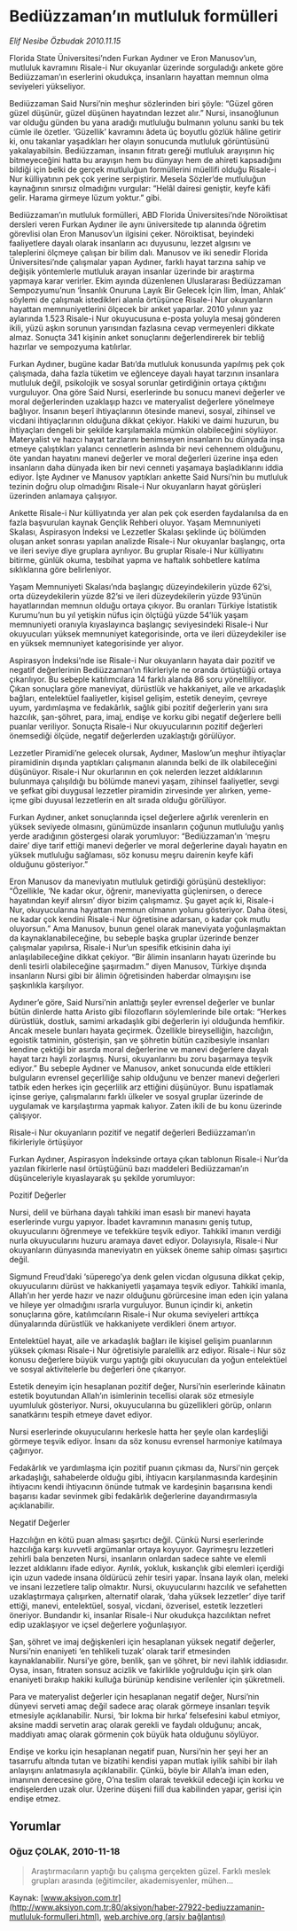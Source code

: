 # Bediüzzaman’ın mutluluk formülleri

*Elif Nesibe Özbudak 2010.11.15*

<font class="agenda2NewsSpot">
 Florida State Üniversitesi’nden Furkan Aydıner ve Eron Manusov’un, mutluluk kavramını Risale-i Nur okuyanlar üzerinde sorguladığı ankete göre Bediüzzaman’ın eserlerini okudukça, insanların hayattan memnun olma seviyeleri yükseliyor.
</font>
<font class="newsDetail">
 <p>
  <p class="MsoNormal">
   Bediüzzaman Said Nursi’nin meşhur sözlerinden biri şöyle: “Güzel gören güzel düşünür, güzel düşünen hayatından lezzet alır.” Nursi, insanoğlunun var olduğu günden bu yana aradığı mutluluğu bulmanın yolunu sanki bu tek cümle ile özetler. ‘Güzellik’ kavramını âdeta üç boyutlu gözlük hâline getirir ki, onu takanlar yaşadıkları her olayın sonucunda mutluluk görüntüsünü yakalayabilsin. Bediüzzaman, insanın fıtratı gereği mutluluk arayışının hiç bitmeyeceğini hatta bu arayışın hem bu dünyayı hem de ahireti kapsadığını bildiği için belki de gerçek mutluluğun formüllerini müellifi olduğu Risale-i Nur külliyatının pek çok yerine serpiştirir. Mesela Sözler’de mutluluğun kaynağının sınırsız olmadığını vurgular: “Helâl dairesi geniştir, keyfe kâfi gelir. Harama girmeye lüzum yoktur.” gibi.
  </p>
  <p class="MsoNormal">
   Bediüzzaman’ın mutluluk formülleri, ABD Florida Üniversitesi’nde Nöroiktisat dersleri veren Furkan Aydıner ile aynı üniversitede tıp alanında öğretim görevlisi olan Eron Manusov’un ilgisini çeker. Nöroiktisat, beyindeki faaliyetlere dayalı olarak insanların acı duyusunu, lezzet algısını ve taleplerini ölçmeye çalışan bir bilim dalı. Manusov ve iki senedir Florida Üniversitesi’nde çalışmalar yapan Aydıner, farklı hayat tarzına sahip ve değişik yöntemlerle mutluluk arayan insanlar üzerinde bir araştırma yapmaya karar verirler. Ekim ayında düzenlenen Uluslararası Bediüzzaman Sempozyumu’nun ‘İnsanlık Onuruna Layık Bir Gelecek İçin İlim, İman, Ahlak’ söylemi de çalışmak istedikleri alanla örtüşünce Risale-i Nur okuyanların hayattan memnuniyetlerini ölçecek bir anket yaparlar. 2010 yılının yaz aylarında 1.523 Risale-i Nur okuyucusuna e-posta yoluyla mesaj gönderen ikili, yüzü aşkın sorunun yarısından fazlasına cevap vermeyenleri dikkate almaz. Sonuçta 341 kişinin anket sonuçlarını değerlendirerek bir tebliğ hazırlar ve sempozyuma katılırlar.
  </p>
  <p class="MsoNormal">
   Furkan Aydıner, bugüne kadar Batı’da mutluluk konusunda yapılmış pek çok çalışmada, daha fazla tüketim ve eğlenceye dayalı hayat tarzının insanlara mutluluk değil, psikolojik ve sosyal sorunlar getirdiğinin ortaya çıktığını vurguluyor. Ona göre Said Nursi, eserlerinde bu sonucu manevi değerler ve moral değerlerinden uzaklaşıp hazcı ve materyalist değerlere yönelmeye bağlıyor. İnsanın beşerî ihtiyaçlarının ötesinde manevi, sosyal, zihinsel ve vicdani ihtiyaçlarının olduğuna dikkat çekiyor. Hakiki ve daimi huzurun, bu ihtiyaçları dengeli bir şekilde karşılamakla mümkün olabileceğini söylüyor. Materyalist ve hazcı hayat tarzlarını benimseyen insanların bu dünyada inşa etmeye çalıştıkları yalancı cennetlerin aslında bir nevi cehennem olduğunu, öte yandan hayatını manevi değerler ve moral değerleri üzerine inşa eden insanların daha dünyada iken bir nevi cenneti yaşamaya başladıklarını iddia ediyor. İşte Aydıner ve Manusov yaptıkları ankette Said Nursi’nin bu mutluluk tezinin doğru olup olmadığını Risale-i Nur okuyanların hayat görüşleri üzerinden anlamaya çalışıyor.
  </p>
  <p class="MsoNormal">
   Ankette Risale-i Nur külliyatında yer alan pek çok eserden faydalanılsa da en fazla başvurulan kaynak Gençlik Rehberi oluyor. Yaşam Memnuniyeti Skalası, Aspirasyon İndeksi ve Lezzetler Skalası şeklinde üç bölümden oluşan anket sonrası yapılan analizde Risale-i Nur okuyanlar başlangıç, orta ve ileri seviye diye gruplara ayrılıyor. Bu gruplar Risale-i Nur külliyatını bitirme, günlük okuma, tesbihat yapma ve haftalık sohbetlere katılma sıklıklarına göre belirleniyor.
  </p>
  <p class="MsoNormal">
   Yaşam Memnuniyeti Skalası’nda başlangıç düzeyindekilerin yüzde 62’si, orta düzeydekilerin yüzde 82’si ve ileri düzeydekilerin yüzde 93’ünün hayatlarından memnun olduğu ortaya çıkıyor. Bu oranları Türkiye İstatistik Kurumu’nun bu yıl yetişkin nüfus için ölçtüğü yüzde 54’lük yaşam memnuniyeti oranıyla kıyaslayınca başlangıç seviyesindeki Risale-i Nur okuyucuları yüksek memnuniyet kategorisinde, orta ve ileri düzeydekiler ise en yüksek memnuniyet kategorisinde yer alıyor.
  </p>
  <p class="MsoNormal">
   Aspirasyon İndeksi’nde ise Risale-i Nur okuyanların hayata dair pozitif ve negatif değerlerinin Bediüzzaman’ın fikirleriyle ne oranda örtüştüğü ortaya çıkarılıyor. Bu sebeple katılımcılara 14 farklı alanda 86 soru yöneltiliyor. Çıkan sonuçlara göre maneviyat, dürüstlük ve hakkaniyet, aile ve arkadaşlık bağları, entelektüel faaliyetler, kişisel gelişim, estetik deneyim, çevreye uyum, yardımlaşma ve fedakârlık, sağlık gibi pozitif değerlerin yanı sıra hazcılık, şan-şöhret, para, imaj, endişe ve korku gibi negatif değerlere belli puanlar veriliyor. Sonuçta Risale-i Nur okuyucularının pozitif değerleri önemsediği ölçüde, negatif değerlerden uzaklaştığı görülüyor.
  </p>
  <p class="MsoNormal">
   Lezzetler Piramidi’ne gelecek olursak, Aydıner, Maslow’un meşhur ihtiyaçlar piramidinin dışında yaptıkları çalışmanın alanında belki de ilk olabileceğini düşünüyor. Risale-i Nur okurlarının en çok nelerden lezzet aldıklarının bulunmaya çalışıldığı bu bölümde manevi yaşam, zihinsel faaliyetler, sevgi ve şefkat gibi duygusal lezzetler piramidin zirvesinde yer alırken, yeme-içme gibi duyusal lezzetlerin en alt sırada olduğu görülüyor.
  </p>
  <p class="MsoNormal">
   Furkan Aydıner, anket sonuçlarında içsel değerlere ağırlık verenlerin en yüksek seviyede olmasını, günümüzde insanların çoğunun mutluluğu yanlış yerde aradığının göstergesi olarak yorumluyor: “Bediüzzaman’ın ‘meşru daire’ diye tarif ettiği manevi değerler ve moral değerlerine dayalı hayatın en yüksek mutluluğu sağlaması, söz konusu meşru dairenin keyfe kâfi olduğunu gösteriyor.”
  </p>
  <p class="MsoNormal">
   Eron Manusov da maneviyatın mutluluk getirdiği görüşünü destekliyor: “Özellikle, ‘Ne kadar okur, öğrenir, maneviyatta güçlenirsen, o derece hayatından keyif alırsın’ diyor bizim çalışmamız. Şu gayet açık ki, Risale-i Nur, okuyucularına hayattan memnun olmanın yolunu gösteriyor. Daha ötesi, ne kadar çok kendini Risale-i Nur öğretisine adarsan, o kadar çok mutlu oluyorsun.” Ama Manusov, bunun genel olarak maneviyata yoğunlaşmaktan da kaynaklanabileceğine, bu sebeple başka gruplar üzerinde benzer çalışmalar yapılırsa, Risale-i Nur’un spesifik etkisinin daha iyi anlaşılabileceğine dikkat çekiyor. “Bir âlimin insanların hayatı üzerinde bu denli tesirli olabileceğine şaşırmadım.” diyen Manusov, Türkiye dışında insanların Nursi gibi bir âlimin öğretisinden haberdar olmayışını ise şaşkınlıkla karşılıyor.
  </p>
  <p class="MsoNormal">
   Aydıner’e göre, Said Nursi’nin anlattığı şeyler evrensel değerler ve bunlar bütün dinlerde hatta Aristo gibi filozofların söylemlerinde bile ortak: “Herkes dürüstlük, dostluk, samimi arkadaşlık gibi değerlerin iyi olduğunda hemfikir. Ancak mesele bunları hayata geçirmek. Özellikle bireyselliğin, hazcılığın, egoistik tatminin, gösterişin, şan ve şöhretin bütün cazibesiyle insanları kendine çektiği bir asırda moral değerlerine ve manevi değerlere dayalı hayat tarzı hayli zorlaşmış. Nursi, okuyanlarını bu zoru başarmaya teşvik ediyor.” Bu sebeple Aydıner ve Manusov, anket sonucunda elde ettikleri bulguların evrensel geçerliliğe sahip olduğunu ve benzer manevi değerleri tatbik eden herkes için geçerlilik arz ettiğini düşünüyor. Bunu ispatlamak içinse geriye, çalışmalarını farklı ülkeler ve sosyal gruplar üzerinde de uygulamak ve karşılaştırma yapmak kalıyor. Zaten ikili de bu konu üzerinde çalışıyor.
  </p>
  <p class="MsoNormal">
  </p>
  <p class="MsoNormal">
   Risale-i Nur okuyanların pozitif ve negatif değerleri Bediüzzaman’ın fikirleriyle örtüşüyor
  </p>
  <p class="MsoNormal">
  </p>
  <p class="MsoNormal">
   Furkan Aydıner, Aspirasyon İndeksinde ortaya çıkan tablonun Risale-i Nur’da yazılan fikirlerle nasıl örtüştüğünü bazı maddeleri Bediüzzaman’ın düşünceleriyle kıyaslayarak şu şekilde yorumluyor:
  </p>
  <p class="MsoNormal">
   Pozitif Değerler
  </p>
  <p class="MsoNormal">
   <span>
   </span>
   Nursi, delil ve bürhana dayalı tahkiki iman esaslı bir manevi hayata eserlerinde vurgu yapıyor. İbadet kavramının manasını geniş tutup, okuyucularını öğrenmeye ve tefekküre teşvik ediyor. Tahkikî imanın verdiği nurla okuyucularını huzuru aramaya davet ediyor. Dolayısıyla, Risale-i Nur okuyanların dünyasında maneviyatın en yüksek öneme sahip olması şaşırtıcı değil.
  </p>
  <p class="MsoNormal">
   <span>
   </span>
   Sigmund Freud’daki ‘süperego’ya denk gelen vicdan olgusuna dikkat çekip, okuyucularını dürüst ve hakkaniyetli yaşamaya teşvik ediyor. Tahkikî imanla, Allah’ın her yerde hazır ve nazır olduğunu görürcesine iman eden için yalana ve hileye yer olmadığını ısrarla vurguluyor. Bunun içindir ki, anketin sonuçlarına göre, katılımcıların Risale-i Nur okuma seviyeleri arttıkça dünyalarında dürüstlük ve hakkaniyete verdikleri önem artıyor.
  </p>
  <p class="MsoNormal">
   <span>
   </span>
   Entelektüel hayat, aile ve arkadaşlık bağları ile kişisel gelişim puanlarının yüksek çıkması Risale-i Nur öğretisiyle paralellik arz ediyor. Risale-i Nur söz konusu değerlere büyük vurgu yaptığı gibi okuyucuları da yoğun entelektüel ve sosyal aktivitelerle bu değerleri öne çıkarıyor.
  </p>
  <p class="MsoNormal">
   <span>
   </span>
   Estetik deneyim için hesaplanan pozitif değer, Nursi’nin eserlerinde kâinatın estetik boyutundan Allah’ın isimlerinin tecellisi olarak söz etmesiyle uyumluluk gösteriyor. Nursi, okuyucularına bu güzellikleri görüp, onların sanatkârını tespih etmeye davet ediyor.
  </p>
  <p class="MsoNormal">
   <span>
   </span>
   Nursi eserlerinde okuyucularını herkesle hatta her şeyle olan kardeşliği görmeye teşvik ediyor. İnsanı da söz konusu evrensel harmoniye katılmaya çağırıyor.
  </p>
  <p class="MsoNormal">
   <span>
   </span>
   Fedakârlık ve yardımlaşma için pozitif puanın çıkması da, Nursi'nin gerçek arkadaşlığı, sahabelerde olduğu gibi, ihtiyacın karşılanmasında kardeşinin ihtiyacını kendi ihtiyacının önünde tutmak ve kardeşinin başarısına kendi başarısı kadar sevinmek gibi fedakârlık değerlerine dayandırmasıyla açıklanabilir.
  </p>
  <p class="MsoNormal">
   Negatif Değerler
  </p>
  <p class="MsoNormal">
   <span>
   </span>
   Hazcılığın en kötü puan alması şaşırtıcı değil. Çünkü Nursi eserlerinde hazcılığa karşı kuvvetli argümanlar ortaya koyuyor. Gayrimeşru lezzetleri zehirli bala benzeten Nursi, insanların onlardan sadece sahte ve elemli lezzet aldıklarını ifade ediyor. Ayrılık, yokluk, kıskançlık gibi elemleri içerdiği için uzun vadede insana öldürücü zehir tesiri yapar. İnsana layık olan, meleki ve insani lezzetlere talip olmaktır. Nursi, okuyucularını hazcılık ve sefahetten uzaklaştırmaya çalışırken, alternatif olarak, ‘daha yüksek lezzetler’ diye tarif ettiği, manevi, entelektüel, sosyal, vicdani, özverisel, estetik lezzetleri öneriyor. Bundandır ki, insanlar Risale-i Nur okudukça hazcılıktan nefret edip uzaklaşıyor ve içsel değerlere yoğunlaşıyor.
  </p>
  <p class="MsoNormal">
   <span>
   </span>
   Şan, şöhret ve imaj değişkenleri için hesaplanan yüksek negatif değerler, Nursi’nin enaniyeti ‘en tehlikeli tuzak’ olarak tarif etmesinden kaynaklanabilir. Nursi’ye göre, benlik, şan ve şöhret, bir nevi ilahlık iddiasıdır. Oysa, insan, fıtraten sonsuz acizlik ve fakirlikle yoğrulduğu için şirk olan enaniyeti bırakıp hakiki kulluğa bürünüp kendisine verilenler için şükretmeli.
  </p>
  <p class="MsoNormal">
   <span>
   </span>
   Para ve materyalist değerler için hesaplanan negatif değer, Nursi’nin dünyevi serveti amaç değil sadece araç olarak görmeye insanları teşvik etmesiyle açıklanabilir. Nursi, ‘bir lokma bir hırka’ felsefesini kabul etmiyor, aksine maddi servetin araç olarak gerekli ve faydalı olduğunu; ancak, maddiyatı amaç olarak görmenin çok büyük hata olduğunu söylüyor.
  </p>
  <p class="MsoNormal">
   <span>
   </span>
   Endişe ve korku için hesaplanan negatif puan, Nursi’nin her şeyi her an tasarrufu altında tutan ve bizatihi kendisi yapan mutlak iyilik sahibi bir ilah anlayışını anlatmasıyla açıklanabilir. Çünkü, böyle bir Allah’a iman eden, imanının derecesine göre, O’na teslim olarak tevekkül edeceği için korku ve endişelerden uzak olur. Üzerine düşeni fiilî dua kabilinden yapar, gerisi için endişe etmez.
  </p>
 </p>
</font>

## Yorumlar

### Oğuz ÇOLAK, 2010-11-18
> Araştırmacıların yaptığı bu çalışma gerçekten güzel. Farklı meslek grupları arasında (eğitimciler, akademisyenler, mühen...

Kaynak: [www.aksiyon.com.tr](http://www.aksiyon.com.tr:80/aksiyon/haber-27922-bediuzzamanin-mutluluk-formulleri.html), [web.archive.org (arşiv bağlantısı)](http://web.archive.org/web/20101121125327/http://www.aksiyon.com.tr:80/aksiyon/haber-27922-bediuzzamanin-mutluluk-formulleri.html)
